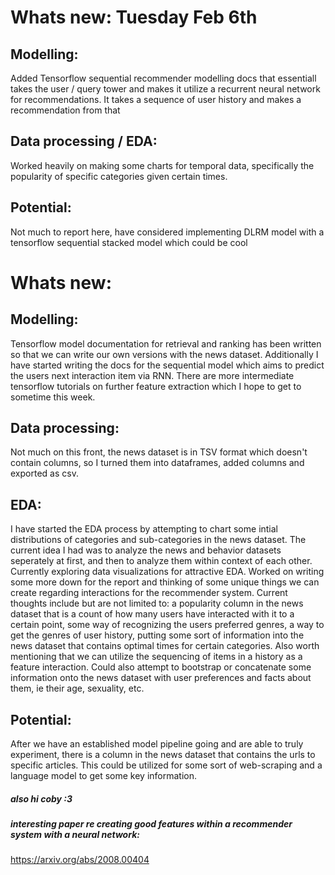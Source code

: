 # Whats new: Tuesday Feb 6th

## Modelling:
Added Tensorflow sequential recommender modelling docs that essentiall takes the user / query tower and makes it utilize a recurrent neural network for recommendations. It takes a sequence of user history and makes a recommendation from that 

## Data processing / EDA:
Worked heavily on making some charts for temporal data, specifically the popularity of specific categories given certain times.

## Potential:
Not much to report here, have considered implementing DLRM model with a tensorflow sequential stacked model which could be cool

# Whats new:

## Modelling:
Tensorflow model documentation for retrieval and ranking has been written so that we can write our own versions with the news dataset. Additionally I have started writing the docs for the sequential model which aims to predict the users next interaction item via RNN. There are more intermediate tensorflow tutorials on further feature extraction which I hope to get to sometime this week. 

## Data processing:
Not much on this front, the news dataset is in TSV format which doesn't contain columns, so I turned them into dataframes, added columns and exported as csv. 

## EDA:
I have started the EDA process by attempting to chart some intial distributions of categories and sub-categories in the news dataset. The current idea I had was to analyze the news and behavior datasets seperately at first, and then to analyze them within context of each other. Currently exploring data visualizations for attractive EDA. Worked on writing some more down for the report and thinking of some unique things we can create regarding interactions for the recommender system. Current thoughts include but are not limited to: a popularity column in the news dataset that is a count of how many users have interacted with it to a certain point, some way of recognizing the users preferred genres, a way to get the genres of user history, putting some sort of information into the news dataset that contains optimal times for certain categories. Also worth mentioning that we can utilize the sequencing of items in a history as a feature interaction. Could also attempt to bootstrap or concatenate some information onto the news dataset with user preferences and facts about them, ie their age, sexuality, etc. 


## Potential: 
After we have an established model pipeline going and are able to truly experiment, there is a column in the news dataset that contains the urls to specific articles. This could be utilized for some sort of web-scraping and a language model to get some key information.

##### also hi coby :3


##### interesting paper re creating good features within a recommender system with a neural network:
https://arxiv.org/abs/2008.00404


